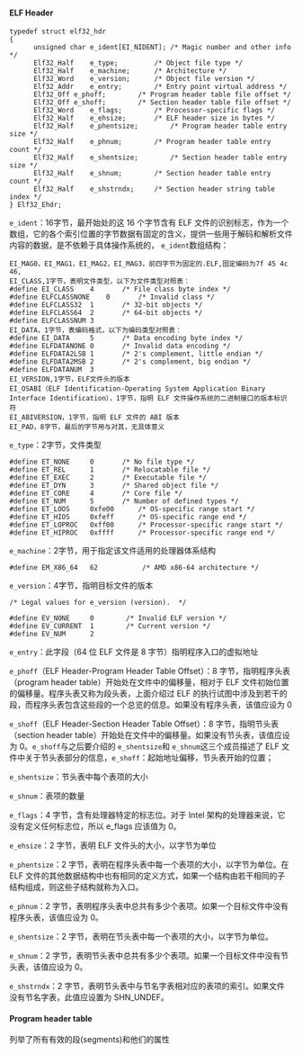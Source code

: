 #### ELF Header

```
typedef struct elf32_hdr
{
	  unsigned char	e_ident[EI_NIDENT];	/* Magic number and other info */
	  Elf32_Half	e_type;			/* Object file type */
	  Elf32_Half	e_machine;		/* Architecture */
	  Elf32_Word	e_version;		/* Object file version */
	  Elf32_Addr	e_entry;		/* Entry point virtual address */
	  Elf32_Off	e_phoff;		/* Program header table file offset */
	  Elf32_Off	e_shoff;		/* Section header table file offset */
	  Elf32_Word	e_flags;		/* Processor-specific flags */
	  Elf32_Half	e_ehsize;		/* ELF header size in bytes */
	  Elf32_Half	e_phentsize;		/* Program header table entry size */
	  Elf32_Half	e_phnum;		/* Program header table entry count */
	  Elf32_Half	e_shentsize;		/* Section header table entry size */
	  Elf32_Half	e_shnum;		/* Section header table entry count */
	  Elf32_Half	e_shstrndx;		/* Section header string table index */
} Elf32_Ehdr;
```

`e_ident`：16字节，最开始处的这 16 个字节含有 ELF 文件的识别标志，作为一个数组，它的各个索引位置的字节数据有固定的含义，提供一些用于解码和解析文件内容的数据，是不依赖于具体操作系统的， `e_ident`数组结构：

```
EI_MAG0，EI_MAG1，EI_MAG2，EI_MAG3，前四字节为固定的.ELF,固定编码为7f 45 4c 46, 
EI_CLASS,1字节，表明文件类型，以下为文件类型对照表：
#define EI_CLASS	4		/* File class byte index */
#define ELFCLASSNONE	0		/* Invalid class */
#define ELFCLASS32	1		/* 32-bit objects */
#define ELFCLASS64	2		/* 64-bit objects */
#define ELFCLASSNUM	3
EI_DATA，1字节，表编码格式，以下为编码类型对照表：
#define EI_DATA		5		/* Data encoding byte index */
#define ELFDATANONE	0		/* Invalid data encoding */
#define ELFDATA2LSB	1		/* 2's complement, little endian */
#define ELFDATA2MSB	2		/* 2's complement, big endian */
#define ELFDATANUM	3
EI_VERSION,1字节，ELF文件头的版本
EI_OSABI（ELF Identification-Operating System Application Binary Interface Identification），1字节，指明 ELF 文件操作系统的二进制接口的版本标识符
EI_ABIVERSION，1字节，指明 ELF 文件的 ABI 版本
EI_PAD，8字节，最后的字节用与对其，无具体意义
```

`e_type`：2字节，文件类型

```
#define ET_NONE		0		/* No file type */
#define ET_REL		1		/* Relocatable file */
#define ET_EXEC		2		/* Executable file */
#define ET_DYN		3		/* Shared object file */
#define ET_CORE		4		/* Core file */
#define	ET_NUM		5		/* Number of defined types */
#define ET_LOOS		0xfe00		/* OS-specific range start */
#define ET_HIOS		0xfeff		/* OS-specific range end */
#define ET_LOPROC	0xff00		/* Processor-specific range start */
#define ET_HIPROC	0xffff		/* Processor-specific range end */
```

`e_machine`：2字节，用于指定该文件适用的处理器体系结构

```
#define EM_X86_64	62	         /* AMD x86-64 architecture */
```

`e_version`：4字节，指明目标文件的版本

```
/* Legal values for e_version (version).  */

#define EV_NONE		0		 /* Invalid ELF version */
#define EV_CURRENT	1		 /* Current version */
#define EV_NUM		2
```

`e_entry`：此字段（64 位 ELF 文件是 8 字节）指明程序入口的虚拟地址

`e_phoff`（ELF Header-Program Header Table Offset）：8 字节，指明程序头表（program header table）开始处在文件中的偏移量，相对于 ELF 文件初始位置的偏移量。程序头表又称为段头表，上面介绍过 ELF 的执行试图中涉及到若干的段，而程序头表包含这些段的一个总览的信息。如果没有程序头表，该值应设为 0

`e_shoff`（ELF Header-Section Header Table Offset）：8 字节，指明节头表（section header table）开始处在文件中的偏移量。如果没有节头表，该值应设为 0。`e_shoff`与之后要介绍的 `e_shentsize`和 `e_shnum`这三个成员描述了 ELF 文件中关于节头表部分的信息，`e_shoff`：起始地址偏移，节头表开始的位置；

`e_shentsize`：节头表中每个表项的大小

`e_shnum`：表项的数量

`e_flags`：4 字节，含有处理器特定的标志位。对于 Intel 架构的处理器来说，它没有定义任何标志位，所以 e_flags 应该值为 0。

`e_ehsize`：2 字节，表明 ELF 文件头的大小，以字节为单位

`e_phentsize`：2 字节，表明在程序头表中每一个表项的大小，以字节为单位。在 ELF 文件的其他数据结构中也有相同的定义方式，如果一个结构由若干相同的子结构组成，则这些子结构就称为入口。

`e_phnum`：2 字节，表明程序头表中总共有多少个表项。如果一个目标文件中没有程序头表，该值应设为 0。

`e_shentsize`：2 字节，表明在节头表中每一个表项的大小，以字节为单位。

`e_shnum`：2 字节，表明节头表中总共有多少个表项。如果一个目标文件中没有节头表，该值应设为 0。

`e_shstrndx`：2 字节，表明节头表中与节名字表相对应的表项的索引。如果文件没有节名字表，此值应设置为 SHN_UNDEF。

#### Program header table

列举了所有有效的段(segments)和他们的属性
